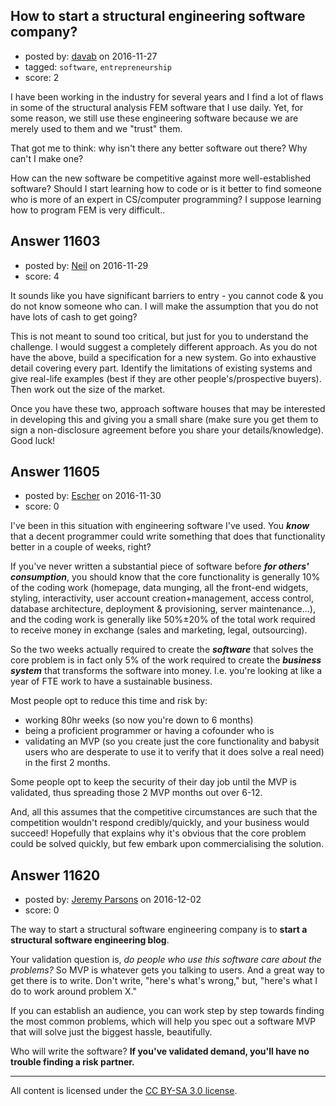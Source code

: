 ## How to start a structural engineering software company?

- posted by: [davab](https://stackexchange.com/users/6279811/davab) on 2016-11-27
- tagged: `software`, `entrepreneurship`
- score: 2

<p>I have been working in the industry for several years and I find a lot of flaws in some of the structural analysis FEM software that I use daily. Yet, for some reason, we still use these engineering software because we are merely used to them and we "trust" them.   </p>

<p>That got me to think: why isn't there any better software out there? Why can't I make one?</p>

<p>How can the new software be competitive against more well-established software?
Should I start learning how to code or is it better to find someone who is more of an expert in CS/computer programming?  I suppose learning how to program FEM is very difficult..</p>



## Answer 11603

- posted by: [Neil](https://stackexchange.com/users/2711480/neil) on 2016-11-29
- score: 4

<p>It sounds like you have significant barriers to entry - you cannot code &amp; you do not know someone who can. I will make the assumption that you do not have lots of cash to get going?</p>

<p>This is not meant to sound too critical, but just for you to understand the challenge. I would suggest a completely different approach. As you do not have the above, build a specification for a new system. Go into exhaustive detail covering every part. Identify the limitations of existing systems and give real-life examples (best if they are other people's/prospective buyers). Then work out the size of the market. </p>

<p>Once you have these two, approach software houses that may be interested in developing this and giving you a small share (make sure you get them to sign a non-disclosure agreement before you share your details/knowledge). Good luck!</p>



## Answer 11605

- posted by: [Escher](https://stackexchange.com/users/4623443/escher) on 2016-11-30
- score: 0

<p>I've been in this situation with engineering software I've used. You <strong><em>know</em></strong> that a decent programmer could write something that does that functionality better in a couple of weeks, right? </p>

<p>If you've never written a substantial piece of software before <strong><em>for others' consumption</em></strong>, you should know that the core functionality is generally 10% of the coding work (homepage, data munging, all the front-end widgets, styling, interactivity, user account creation+management, access control, database architecture, deployment &amp; provisioning, server maintenance...), and the coding work is generally like 50%±20%  of the total work required to receive money in exchange (sales and marketing, legal, outsourcing).</p>

<p>So the two weeks actually required to create the <strong><em>software</em></strong> that solves the core problem is in fact only 5% of the work required to create the <strong><em>business system</em></strong> that transforms the software into money. I.e. you're looking at like a year of FTE work to have a sustainable business.</p>

<p>Most people opt to reduce this time and risk by:</p>

<ul>
<li>working 80hr weeks (so now you're down to 6 months)</li>
<li>being a proficient programmer or having a cofounder who is</li>
<li>validating an MVP (so you create just the core functionality and babysit users who are desperate to use it to verify that it does solve a real need) in the first 2 months.</li>
</ul>

<p>Some people opt to keep the security of their day job until the MVP is validated, thus spreading those 2 MVP months out over 6-12.</p>

<p>And, all this assumes that the competitive circumstances are such that the competition wouldn't respond credibly/quickly, and your business would succeed! Hopefully that explains why it's obvious that the core problem could be solved quickly, but few embark upon commercialising the solution.</p>



## Answer 11620

- posted by: [Jeremy Parsons](https://stackexchange.com/users/497810/jeremy-parsons) on 2016-12-02
- score: 0

<p>The way to start a structural software engineering company is to <strong>start a structural software engineering blog</strong>.</p>

<p>Your validation question is, <em>do people who use this software care about the problems?</em> So MVP is whatever gets you talking to users. And a great way to get there is to write. Don't write, "here's what's wrong," but, "here's what I do to work around problem X." </p>

<p>If you can establish an audience, you can work step by step towards finding the most common problems, which will help you spec out a software MVP that will solve just the biggest hassle, beautifully.</p>

<p>Who will write the software? <strong>If you've validated demand, you'll have no trouble finding a risk partner.</strong></p>




---

All content is licensed under the [CC BY-SA 3.0 license](https://creativecommons.org/licenses/by-sa/3.0/).
